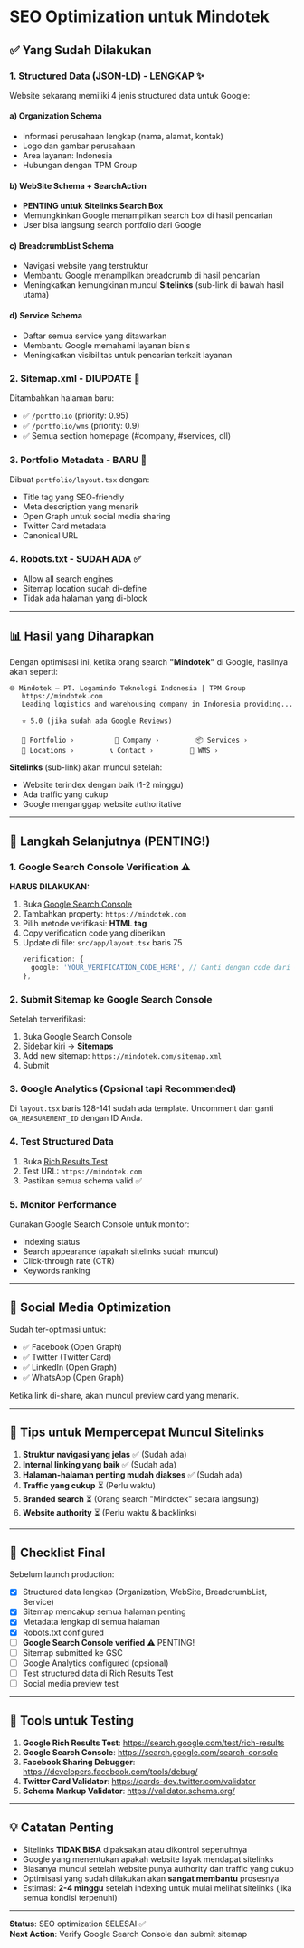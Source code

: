 # SEO Optimization untuk Mindotek

## ✅ Yang Sudah Dilakukan

### 1. **Structured Data (JSON-LD) - LENGKAP** ✨
Website sekarang memiliki 4 jenis structured data untuk Google:

#### a) Organization Schema
- Informasi perusahaan lengkap (nama, alamat, kontak)
- Logo dan gambar perusahaan
- Area layanan: Indonesia
- Hubungan dengan TPM Group

#### b) WebSite Schema + SearchAction
- **PENTING untuk Sitelinks Search Box**
- Memungkinkan Google menampilkan search box di hasil pencarian
- User bisa langsung search portfolio dari Google

#### c) BreadcrumbList Schema
- Navigasi website yang terstruktur
- Membantu Google menampilkan breadcrumb di hasil pencarian
- Meningkatkan kemungkinan muncul **Sitelinks** (sub-link di bawah hasil utama)

#### d) Service Schema
- Daftar semua service yang ditawarkan
- Membantu Google memahami layanan bisnis
- Meningkatkan visibilitas untuk pencarian terkait layanan

### 2. **Sitemap.xml - DIUPDATE** 📍
Ditambahkan halaman baru:
- ✅ `/portfolio` (priority: 0.95)
- ✅ `/portfolio/wms` (priority: 0.9)
- ✅ Semua section homepage (#company, #services, dll)

### 3. **Portfolio Metadata - BARU** 📄
Dibuat `portfolio/layout.tsx` dengan:
- Title tag yang SEO-friendly
- Meta description yang menarik
- Open Graph untuk social media sharing
- Twitter Card metadata
- Canonical URL

### 4. **Robots.txt - SUDAH ADA** ✅
- Allow all search engines
- Sitemap location sudah di-define
- Tidak ada halaman yang di-block

---

## 📊 Hasil yang Diharapkan

Dengan optimisasi ini, ketika orang search **"Mindotek"** di Google, hasilnya akan seperti:

```
🌐 Mindotek – PT. Logamindo Teknologi Indonesia | TPM Group
   https://mindotek.com
   Leading logistics and warehousing company in Indonesia providing...
   
   ⭐ 5.0 (jika sudah ada Google Reviews)
   
   📱 Portfolio ›          🏢 Company ›         📦 Services ›
   📍 Locations ›         📞 Contact ›         🚚 WMS ›
```

**Sitelinks** (sub-link) akan muncul setelah:
- Website terindex dengan baik (1-2 minggu)
- Ada traffic yang cukup
- Google menganggap website authoritative

---

## 🚀 Langkah Selanjutnya (PENTING!)

### 1. **Google Search Console Verification** ⚠️
**HARUS DILAKUKAN:**

1. Buka [Google Search Console](https://search.google.com/search-console)
2. Tambahkan property: `https://mindotek.com`
3. Pilih metode verifikasi: **HTML tag**
4. Copy verification code yang diberikan
5. Update di file: `src/app/layout.tsx` baris 75
   ```typescript
   verification: {
     google: 'YOUR_VERIFICATION_CODE_HERE', // Ganti dengan code dari GSC
   },
   ```

### 2. **Submit Sitemap ke Google Search Console**
Setelah terverifikasi:
1. Buka Google Search Console
2. Sidebar kiri → **Sitemaps**
3. Add new sitemap: `https://mindotek.com/sitemap.xml`
4. Submit

### 3. **Google Analytics (Opsional tapi Recommended)**
Di `layout.tsx` baris 128-141 sudah ada template.
Uncomment dan ganti `GA_MEASUREMENT_ID` dengan ID Anda.

### 4. **Test Structured Data**
1. Buka [Rich Results Test](https://search.google.com/test/rich-results)
2. Test URL: `https://mindotek.com`
3. Pastikan semua schema valid ✅

### 5. **Monitor Performance**
Gunakan Google Search Console untuk monitor:
- Indexing status
- Search appearance (apakah sitelinks sudah muncul)
- Click-through rate (CTR)
- Keywords ranking

---

## 📱 Social Media Optimization

Sudah ter-optimasi untuk:
- ✅ Facebook (Open Graph)
- ✅ Twitter (Twitter Card)
- ✅ LinkedIn (Open Graph)
- ✅ WhatsApp (Open Graph)

Ketika link di-share, akan muncul preview card yang menarik.

---

## 🎯 Tips untuk Mempercepat Muncul Sitelinks

1. **Struktur navigasi yang jelas** ✅ (Sudah ada)
2. **Internal linking yang baik** ✅ (Sudah ada)
3. **Halaman-halaman penting mudah diakses** ✅ (Sudah ada)
4. **Traffic yang cukup** ⏳ (Perlu waktu)
5. **Branded search** ⏳ (Orang search "Mindotek" secara langsung)
6. **Website authority** ⏳ (Perlu waktu & backlinks)

---

## 📝 Checklist Final

Sebelum launch production:

- [x] Structured data lengkap (Organization, WebSite, BreadcrumbList, Service)
- [x] Sitemap mencakup semua halaman penting
- [x] Metadata lengkap di semua halaman
- [x] Robots.txt configured
- [ ] **Google Search Console verified** ⚠️ PENTING!
- [ ] Sitemap submitted ke GSC
- [ ] Google Analytics configured (opsional)
- [ ] Test structured data di Rich Results Test
- [ ] Social media preview test

---

## 🔗 Tools untuk Testing

1. **Google Rich Results Test**: https://search.google.com/test/rich-results
2. **Google Search Console**: https://search.google.com/search-console
3. **Facebook Sharing Debugger**: https://developers.facebook.com/tools/debug/
4. **Twitter Card Validator**: https://cards-dev.twitter.com/validator
5. **Schema Markup Validator**: https://validator.schema.org/

---

## 💡 Catatan Penting

- Sitelinks **TIDAK BISA** dipaksakan atau dikontrol sepenuhnya
- Google yang menentukan apakah website layak mendapat sitelinks
- Biasanya muncul setelah website punya authority dan traffic yang cukup
- Optimisasi yang sudah dilakukan akan **sangat membantu** prosesnya
- Estimasi: **2-4 minggu** setelah indexing untuk mulai melihat sitelinks (jika semua kondisi terpenuhi)

---

**Status**: SEO optimization SELESAI ✅  
**Next Action**: Verify Google Search Console dan submit sitemap
